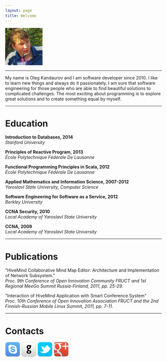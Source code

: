 ```yaml
---
layout: page
title: Welcome
---
```


<img class='inset right' src='/assets/img/photo.jpg' title='Oleg Kandaurov' alt='Photo of Oleg Kandaurov' width='120px' />

--------------

My name is Oleg Kandaurov and I am software developer since 2010. I like to learn new things and always do it passionately. I am sure that
software engineering for those people who are able to find beautiful solutions to complicated challenges.
The most exciting about programming is to explore great solutions and to create something equal by myself.

--------------

Education
===

__Introduction to Databases, 2014__  
_Stanford University_

__Principles of Reactive Program, 2013__  
_École Polytechnique Fédérale De Lausanne_

__Functional Programming Principles in Scala, 2012__  
_École Polytechnique Fédérale De Lausanne_

__Applied Mathematics and Information Science, 2007-2012__   
_Yaroslavl State University, Computer Science_

__Software Engineering for Software as a Service, 2012__  
_Berkley University_

__CCNA Security, 2010__  
_Local Academy of Yaroslavl State University_

__CCNA, 2009__  
_Local Academy of Yaroslavl State University_



--------------


Publications
===

"HiveMind Collaborative Mind Map Editor: Architecture and Implementation of Network Subsystem."  
_Proc. 9th Conference of Open Innovation Community FRUCT and 1st Regional MeeGo Summit Russia-Finland, 2011, pp. 25-29._


"Interaction of HiveMind Application with Smart Conference System"  
_Proc. 10th Conference of Open Innovation Association FRUCT and the 2nd Finnish-Russian Mobile Linux Summit, 2011, pp. 7-11._

--------------

Contacts
===

<div>
<a href="skype:oleg.kandaurov" target="_blank"><img alt="Skype" src="/assets/img/skype.png"></a>
<a href="https://github.com/f0y" rel="me" target="_blank"><img alt="GitHub" src="/assets/img/github.png"></a>
<a href="https://twitter.com/_f0y" rel="me" target="_blank"><img alt="Twitter" src="/assets/img/twitter.png"></a>
<a href="https://plus.google.com/+OlegKandaurov" rel="me" target="_blank"><img alt="Google+" src="/assets/img/google-plus.png"></a>
</div>


